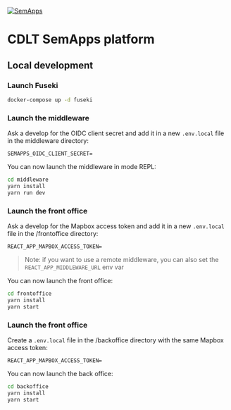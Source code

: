 [![SemApps](https://badgen.net/badge/Powered%20by/SemApps/28CDFB)](https://semapps.org)

# CDLT SemApps platform

## Local development

### Launch Fuseki

```bash
docker-compose up -d fuseki
```

### Launch the middleware

Ask a develop for the OIDC client secret and add it in a new `.env.local` file in the middleware directory:

```dotenv
SEMAPPS_OIDC_CLIENT_SECRET=
```

You can now launch the middleware in mode REPL:

```bash
cd middleware
yarn install
yarn run dev
```

### Launch the front office

Ask a develop for the Mapbox access token and add it in a new `.env.local` file in the /frontoffice directory:

```dotenv
REACT_APP_MAPBOX_ACCESS_TOKEN=
```

> Note: if you want to use a remote middleware, you can also set the `REACT_APP_MIDDLEWARE_URL` env var

You can now launch the front office:

```bash
cd frontoffice
yarn install
yarn start
```

### Launch the front office

Create a `.env.local` file in the /backoffice directory with the same Mapbox access token:

```dotenv
REACT_APP_MAPBOX_ACCESS_TOKEN=
```

You can now launch the back office:

```bash
cd backoffice
yarn install
yarn start
```
